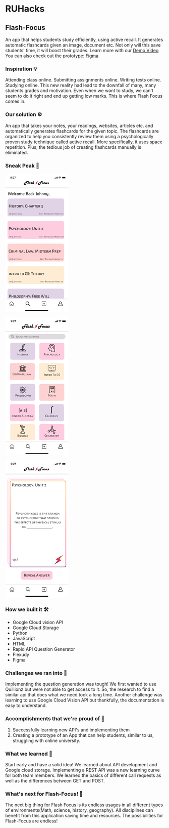 # RUHacks
## Flash-Focus
An app that helps students study efficiently, using active recall. It generates automatic flashcards given an image, document etc.
Not only will this save students' time, it will boost their grades.
Learn more with our [Demo Video]()
You can also check out the prototype: [Figma](https://www.figma.com/proto/F65yx46n20XVJP4hzfL5Ls/App?node-id=2%3A158&scaling=min-zoom&page-id=0%3A1)

### Inspiration 💡
Attending class online. Submitting assignments online. Writing tests online. Studying online.
This new reality had lead to the downfall of many, many students grades and motivation.
Even when we want to study, we can't seem to do it right and end up getting low marks. This 
is where Flash Focus comes in. 

### Our solution ⚙️
An app that takes your notes, your readings, websites, articles etc. and automatically generates flashcards for the given topic.
The flashcards are organized to help you consistently review them using a psychologically proven study technique called active recall.
More specifically, it uses space repetition. Plus, the tedious job of creating flashcards manually is eliminated.

### Sneak Peak 👀
<p float="left">
  <img src="pic1.png" alt="" width="200" />
</p>

<p float="left">
  <img src="pic2.png" alt="" width="200" />
</p>

<p float="left">
  <img src="pic3.png" alt="" width="200" />
</p>  


### How we built it 🛠️
- Google Cloud vision API
- Google Cloud Storage 
- Python
- JavaScript
- HTML
- Rapid API Question Generator
- Flexudy
- Figma

### Challenges we ran into 🚧
Implementing the question generation was tough! We first wanted to use Quillionz but were not able to get access to it.
So, the research to find a similar api that does what we need took a long time.
Another challenge was learning to use Google Cloud Vision API but thankfully, the documentation is easy to understand.

### Accomplishments that we're proud of 🌟
1. Successfully learning new API's and implementing them
2. Creating a prototype of an App that can help students, similar to us, struggling with online university. 

### What we learned 📖
Start early and have a solid idea! We learned about API development and Google cloud storage. Implementing a REST API was a new learning curve for both team members. We learned the basics of different call requests as well as the differences between GET and POST.

### What's next for Flash-Focus! 🚀
The next big thing for Flash Focus is its endless usages in all different types of environments(Math, science, history, geography). All disciplines can benefit from this application saving time and resources. The possibilities for Flash-Focus are endless!

